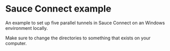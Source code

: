 # Sauce Connect example
An example to set up five parallel tunnels in Sauce Connect on an Windows environment locally.

Make sure to change the directories to something that exists on your computer.
